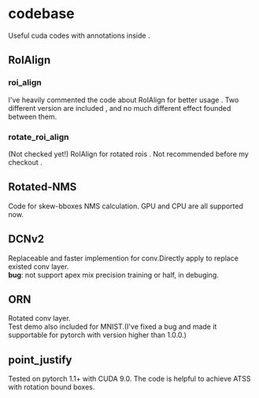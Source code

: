 # codebase
Useful cuda codes with annotations inside . 

## RoIAlign
### roi_align  
I've heavily commented the code about RoIAlign for better usage . Two different version are included , and no much different effect founded between them.   

### rotate_roi_align  
(Not checked yet!) RoIAlign for rotated rois . Not recommended before my checkout .

## Rotated-NMS
Code for skew-bboxes NMS calculation.
GPU and CPU are all supported now. 

## DCNv2
Replaceable and faster implemention for conv.Directly apply to replace existed conv layer.   
**bug**: not support apex mix precision training or half, in debuging.

## ORN
Rotated conv layer.  
Test demo also included for MNIST.(I've fixed a bug and made it supportable for pytorch with version higher than 1.0.0.)

## point_justify

Tested on pytorch 1.1+ with CUDA 9.0. The code is helpful to achieve ATSS with rotation bound boxes.